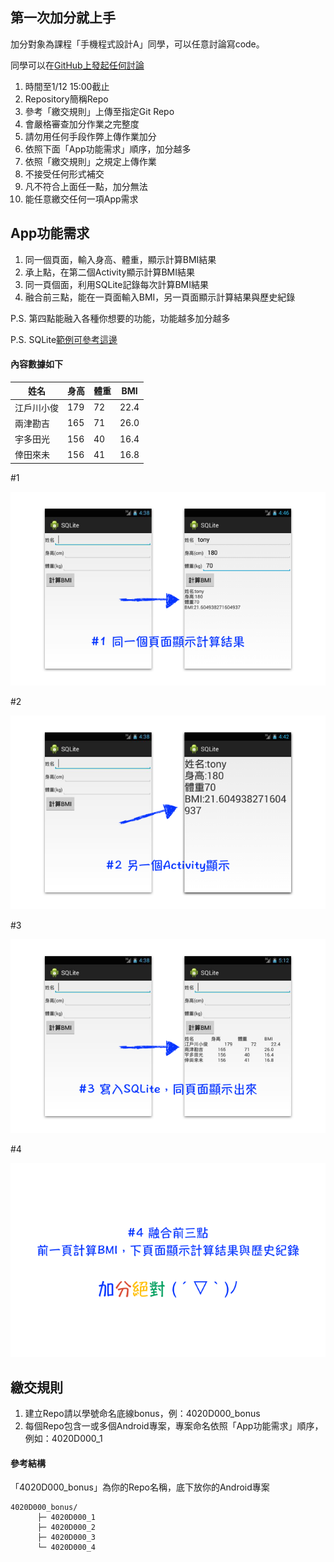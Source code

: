 ## 第一次加分就上手

加分對象為課程「手機程式設計A」同學，可以任意討論寫code。

同學可以在[GitHub上發起任何討論](https://github.com/androidksu/Bonus_ReadMe/issues)

1. 時間至1/12 15:00截止
2. Repository簡稱Repo
3. 參考「繳交規則」上傳至指定Git Repo
4. 會嚴格審查加分作業之完整度
5. 請勿用任何手段作弊上傳作業加分
6. 依照下面「App功能需求」順序，加分越多
7. 依照「繳交規則」之規定上傳作業
8. 不接受任何形式補交
9. 凡不符合上面任一點，加分無法
10. 能任意繳交任何一項App需求


## App功能需求

1. 同一個頁面，輸入身高、體重，顯示計算BMI結果
2. 承上點，在第二個Activity顯示計算BMI結果
3. 同一頁個面，利用SQLite記錄每次計算BMI結果
4. 融合前三點，能在一頁面輸入BMI，另一頁面顯示計算結果與歷史紀錄

P.S. 第四點能融入各種你想要的功能，功能越多加分越多

P.S. SQLite[範例可參考這邊](https://github.com/androidksu/SQLite_example)

#### 內容數據如下

| 姓名 | 身高 | 體重 | BMI |
| --- | --- | ---- | ---- |
| 江戶川小俊 | 179  | 72 | 22.4 |
| 兩津勘吉  | 165 | 71 | 26.0 |
| 宇多田光  | 156 | 40 | 16.4 |
| 倖田來未  | 156 | 41 | 16.8 |


 #1 
 
 ![](https://github.com/zootim11pc/0109/blob/master/res/01.png)

 #2 
 
 ![](https://github.com/zootim11pc/0109/blob/master/res/02.png)

 #3
 
 ![](https://github.com/zootim11pc/0109/blob/master/res/03.png)
 
 #4 
 
 ![](https://github.com/zootim11pc/0109/blob/master/res/04.png)


## 繳交規則

1. 建立Repo請以學號命名底線bonus，例：4020D000_bonus
2. 每個Repo包含一或多個Android專案，專案命名依照「App功能需求」順序，例如：4020D000_1


#### 參考結構

「4020D000_bonus」為你的Repo名稱，底下放你的Android專案

```
4020D000_bonus/
      ├─ 4020D000_1
      ├─ 4020D000_2
      ├─ 4020D000_3
      └─ 4020D000_4
```


